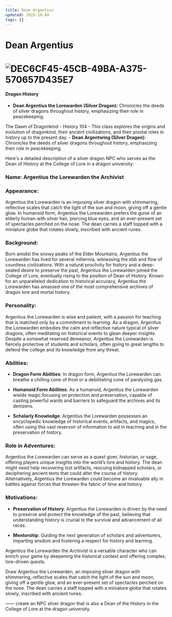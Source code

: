 ```yaml
---
title: Dean Argentius
updated: 2025-10-04
tags: []
---
```


# Dean  Argentius

# ![DEC6CF45-45CB-49BA-A375-570657D435E7](images/DEC6CF45-45CB-49BA-A375-570657D435E7.webp)

#### Dragon History

- **Dean  Argentius the Lorewarden (Silver Dragon):** Chronicles the deeds of silver dragons throughout history, emphasizing their role in peacekeeping.



The Dawn of Dragonkind - History 104
 	- This class explores the origins and evolution of dragonkind, their ancient civilizations, and their pivotal roles in history up to the present day.
	- **Dean Argentwing (Silver Dragon):** Chronicles the deeds of silver dragons throughout history, emphasizing their role in peacekeeping.

Here's a detailed description of a silver dragon NPC who serves as the Dean of History at the College of Lore in a dragon university:

### Name: Argentius the Lorewarden the Archivist

### Appearance:
Argentius the Lorewarden is an imposing silver dragon with shimmering, reflective scales that catch the light of the sun and moon, giving off a gentle glow. In humanoid form, Argentius the Lorewarden prefers the guise of an elderly human with silver hair, piercing blue eyes, and an ever-present set of spectacles perched on the nose. The dean carries a staff topped with a miniature globe that rotates slowly, inscribed with ancient runes.

### Background:
Born amidst the snowy peaks of the Elder Mountains, Argentius the Lorewarden has lived for several millennia, witnessing the ebb and flow of countless civilizations. With a natural proclivity for history and a deep-seated desire to preserve the past, Argentius the Lorewarden joined the College of Lore, eventually rising to the position of Dean of History. Known for an unparalleled dedication to historical accuracy, Argentius the Lorewarden has amassed one of the most comprehensive archives of dragon lore and mortal history.

### Personality:
Argentius the Lorewarden is wise and patient, with a passion for teaching that is matched only by a commitment to learning. As a dragon, Argentius the Lorewarden embodies the calm and reflective nature typical of silver dragons, often meditating on historical events to glean deeper insights. Despite a somewhat reserved demeanor, Argentius the Lorewarden is fiercely protective of students and scholars, often going to great lengths to defend the college and its knowledge from any threat.

### Abilities:

- **Dragon Form Abilities**: In dragon form, Argentius the Lorewarden can breathe a chilling cone of frost or a debilitating cone of paralyzing gas. 

- **Humanoid Form Abilities**: As a humanoid, Argentius the Lorewarden wields magic focusing on protection and preservation, capable of casting powerful wards and barriers to safeguard the archives and its denizens.

- **Scholarly Knowledge**: Argentius the Lorewarden possesses an encyclopedic knowledge of historical events, artifacts, and magics, often using this vast reservoir of information to aid in teaching and in the preservation of history.

### Role in Adventures:
Argentius the Lorewarden can serve as a quest giver, historian, or sage, offering players unique insights into the world’s lore and history. The dean might need help recovering lost artifacts, rescuing kidnapped scholars, or deciphering ancient texts that could alter the course of history. Alternatively, Argentius the Lorewarden could become an invaluable ally in battles against forces that threaten the fabric of time and history.

### Motivations:

- **Preservation of History**: Argentius the Lorewarden is driven by the need to preserve and protect the knowledge of the past, believing that understanding history is crucial to the survival and advancement of all races.

- **Mentorship**: Guiding the next generation of scholars and adventurers, imparting wisdom and fostering a respect for history and learning.

Argentius the Lorewarden the Archivist is a versatile character who can enrich your game by deepening the historical context and offering complex, lore-driven quests.

 Draw Argentius the Lorewarden, an imposing silver dragon with shimmering, reflective scales that catch the light of the sun and moon, giving off a gentle glow, and an ever-present set of spectacles perched on the nose. The dean carries a staff topped with a miniature globe that rotates slowly, inscribed with ancient runes.

——
create an NPC silver dragon that is also a Dean of the History in the College  of Lore at the dragon university.
